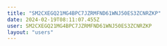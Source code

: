 ```yaml
---
title: "SM2CXEGQ21MG4BPC7JZRMFND61WNJ50ES3ZCNRZKP"
date: 2024-02-19T08:11:07.455Z
user: SM2CXEGQ21MG4BPC7JZRMFND61WNJ50ES3ZCNRZKP
layout: "users"
---
```

    